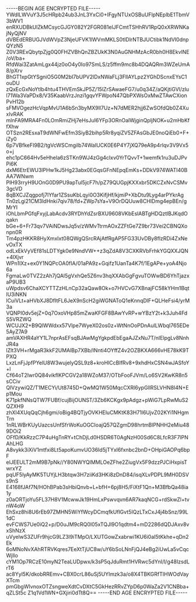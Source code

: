 -----BEGIN AGE ENCRYPTED FILE-----
YWdlLWVuY3J5cHRpb24ub3JnL3YxCi0+IFgyNTUxOSBuUFlpNEplbE1TbmV3bWV1
enRXUDBkUlZkMCsycGJGY082Y2FGR081elJFCmtTSHhRV1RpQ0xXRWNKajNyQjNV
dVBEdERBUGJVdWVpZ3NjeUFVK1lWVmMKLS0tIDlrNTBJUCtibk1NdVI0dnpQYzN5
Z0V3RExQbytpZjg0Q0FHZVBhQnZBZUkK3N0AuGNHMzAcR0bh0H8EkvlNE/oV/ba+
RfdWai3ZatAmLgx44jz0oO4y0Io97SmLS/z5ffm9mc8b4DQAQRm3WZeUmA8/pXrv
BhGT1xpGtYSgniO5G0M2bI7bUPV2lDxNWaFLj3FlIAYLpz2YGhDScnxEYsC1ouDU
zQxEcGxNoYtlb4htu4THVEmSkJP5Z/15lZrSAwaeFG7/u0q34Z/aQKjtiGVl/zlu
l71Wa3VaPDx8/V35KaabVrzJnzi1gqvYFWpoN47QbPXWsOxMwZTAwCXionPvH12b
sFMVOgezHcVqpMvU1A6bSn3byMX9lI7Uz+N7dMER2hjj6ZwSOfdQb0Z4XuxIvRAK
mlnFA9MRA4Fn0LOmRmiZHj7eHsJuI6YFp3ORnOalWjginQpljNOK+u2mHbKffXhw
OTSzn2REsxaT9dWNFwEfm3SiyB2bihp5Rr8yqiZV5ZFAsGbJE0noQiEb0+F+iZy0
6p7VBfkeFI9B2/tgVcWSCmgilb74WaIUCK0E6P4Y7jXQ79eA9p4rlqv3V9Vx5o+j
ehc1pC664Hv5eHhela6zSTKn9WJ4zGg4cIxv0YrTQvvT+1wemfk1ru3uDJPvPi6K
dxM6EtrEWU3lPHw1kJ5Hg23abx0EGqsGFnNEpqEmKs+DDkV974WATl40BAA7WNwm
PlH93rryH9UOnG0D9PU9apTul5jcF7h/pZ79QUGpjKXXxbr5DKCZxNvCSMv3gcVD
8qBXCJZqgpofj7lYfar1ZSsuKbLqyi0O3KifjHf/kjmiP+XbDtu9Lyg4arPYkrAg
Tn0zLgi21CM3ldHnki7qiv78/fd+ZWp7sYa+V9OrDQUuw8CHlDmg4epBEn/gMrYI
iOhLbmPGfqFxyjLabAcdv3RYDhYdZsrBXU9608VKbEslABTgHDQztlBJKqdOqakn
bGe+6+Fr73qv7VAiNDwsJq5v/zWMvTtrmAOxZZFtGe7Z9br73Vei2CBNQXonpn0R
Tm4pzHKKR8HyXmxIxt08QWgQSrcRAjAtfRgAP5FG33UvDBy8flzRDi4ZxNevOxTX
odLxEkVyVEf81sLDTYgk0e9NndVW++z3qZdA8V3CXKRVbFrhkYGQXXJQN+4lXjvr
WPn1lXz+ex0Y1NQPcOA0fIA/01aPA9z+Gqifz1UanTa4K7f/1EgAPe+yoA4Njo6a
FgmaLw0TVZ2zAh7jQAl5gVxhQe5Z6nv3hqXXAbGgFgvuTOWwBD6YhTjazxaP9UB3
uWpdsv6ChaXCYTTZzHLnCp32aQaw8Ok+o7HVCvG7XBnajFC58kYHm1BqtlU3iNKN
lCuiVLt+aHVbXJ8DfItFL6JeX9nScH2giWGNAToQ1eKnnqDlF+QLHeFsi4/yrM3a
VQNPI0dv5ejZ+0q7OxoVHp85mZwaKFGF8BAwYvRP+wYBzY2t+k3Juh4FdS5VRZWQ
WCUJX2+B9QlWWdxx57Vlpe7WyeX02os0z+WtNnOoPDnAulLWbqI765EDe5AyZ7A9
amVAXHR4aYY1L7nprAsEFsqBJAwMgYgkpdEbEgaAJZxNu7T/nIElpgLv8NnhJR4a
lZlt3VH+rMgaR3kkF2UMAlBp7XBb/INnti4OYffZ4v2OZBKXA666vHE78kK9TPXQ
LxzLnFjJpfPYelU8W3wujelyQSL9z8+kroHlCcBIfRv8+9xhdHxCSN4wJASfoY+l
Cf64oT2Iwr0Q84vikfIKPCGV2a18WZoM37/OTbFooFJVm/Lo6SV2KwKR8n5sCCiv
QlVzywiQZ/T1MECYi/Ut8745D+QwMQ1W50MqcCXRl6ypGllRSLVHN8I4N+Ep1Mou
K71pkfNNsQTW7FUBf/cujBijOUNST/3Zb6KCKgx9pAdgz+pWiG7LpRwMuS2QZXH9
zhXI4XUqQqCjh6gmi/oBig4BQTjyOVKHEluCMKtK83H71l6UjvZ02KYi1NHgmTrn
1nRLWBrKUyUazcsUnfSfrWoKuOGCIoajQ57QZgmD98hrtmBlPNHH2eMiu489DOi2
OFfD/KkRzzC7P4uHgTnRY+tChDjLd0HSDR6T0AgNzH00Sd6C8LfcR3F7lPNAhLHG
A8vykk3iXiV1mtfxi8Lt5apoKumvUO36Id5jTYxI6fxnbc2bnD+OHpiGAOPq6bpF
elJEEULT2mM9B7pNk//Y80NWYQIMMLOeZFhe2ZiugVx5F9dzzPJCiHxpisTwrxYZ
pqUF5lyAyMK5TUYjLH3btqw3H7ziiKd3HKi8zDnD84/isqXLvPDPL9MH0DSVs9nS
E4168fJAf7N/HOhBPab3sHbiQnvb+L+bfH+6pj8H5/FiXtF1Qn+M3BfbQa48ia1y
z0aORTjoYu5FL37H8V1McwwJk19HmLxPswvqvn6AR7kaqNCG+rdSkwZl+tvnW4oW
EhSxz8hi8U6rEb97ZMHN5WiYfWcyDCmqfkUflGvt5IQzLTxCxJ4j4bSnz/99L1dC
evFCWS7Ue0iQ2+p/D0uJM9cRQ0l05xTQJl9O1qdtm4+mD2286dQDJAxv8vxShNzX
uVyelwS3ZUFr9hjcG9LZ3l9iTMpO/LXUTGowZxabrwi1KU6i0aI5tKkhe+qDn2Ek
6oMNoNvXAhRTRVKqres7EeXtTjUC8w/uY6bSoLNnFjQJ4eBg2iUwLa5vCqcWjllo
cYM1Op7RCzE10myN2TeaLUDpwx/k3sP5qJduRmt1HVRwc5dYnI/l/g48IzsdLrT6
ac8Yyl5K/dkobRREmv+CBX0crL86uSj5UYlmzk3a/o8X4TBKGRfTIHWOdVayXTcm
pmGbgWIvnoxOTZsngweXdtCvDXtC5GkHezRRvZYpD6p0WaZa2V1CNBba+qZLSt5c
Z1q1Vd1WN+GXjiri0dTt8Q==
-----END AGE ENCRYPTED FILE-----

